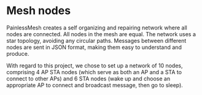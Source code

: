 # Mesh nodes
PainlessMesh creates a self organizing and repairing network where all nodes are connected. All nodes in the mesh are equal. The network uses a star topology, avoiding any circular paths. Messages between different nodes are sent in JSON format, making them easy to understand and produce.  

With regard to this project, we chose to set up a network of 10 nodes, comprising 4 AP STA nodes (which serve as both an AP and a STA to connect to other APs) and 6 STA nodes (wake up and choose an appropriate AP to connect and broadcast message, then go to sleep).
